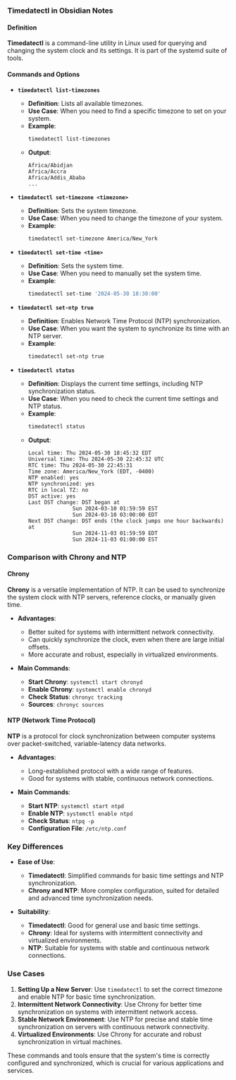 
### Timedatectl in Obsidian Notes

#### Definition
**Timedatectl** is a command-line utility in Linux used for querying and changing the system clock and its settings. It is part of the systemd suite of tools.

#### Commands and Options

- **`timedatectl list-timezones`**
  - **Definition**: Lists all available timezones.
  - **Use Case**: When you need to find a specific timezone to set on your system.
  - **Example**:
    ```bash
    timedatectl list-timezones
    ```
  - **Output**:
    ```
    Africa/Abidjan
    Africa/Accra
    Africa/Addis_Ababa
    ...
    ```

- **`timedatectl set-timezone <timezone>`**
  - **Definition**: Sets the system timezone.
  - **Use Case**: When you need to change the timezone of your system.
  - **Example**:
    ```bash
    timedatectl set-timezone America/New_York
    ```

- **`timedatectl set-time <time>`**
  - **Definition**: Sets the system time.
  - **Use Case**: When you need to manually set the system time.
  - **Example**:
    ```bash
    timedatectl set-time '2024-05-30 18:30:00'
    ```

- **`timedatectl set-ntp true`**
  - **Definition**: Enables Network Time Protocol (NTP) synchronization.
  - **Use Case**: When you want the system to synchronize its time with an NTP server.
  - **Example**:
    ```bash
    timedatectl set-ntp true
    ```

- **`timedatectl status`**
  - **Definition**: Displays the current time settings, including NTP synchronization status.
  - **Use Case**: When you need to check the current time settings and NTP status.
  - **Example**:
    ```bash
    timedatectl status
    ```
  - **Output**:
    ```
    Local time: Thu 2024-05-30 18:45:32 EDT
    Universal time: Thu 2024-05-30 22:45:32 UTC
    RTC time: Thu 2024-05-30 22:45:31
    Time zone: America/New_York (EDT, -0400)
    NTP enabled: yes
    NTP synchronized: yes
    RTC in local TZ: no
    DST active: yes
    Last DST change: DST began at
                  Sun 2024-03-10 01:59:59 EST
                  Sun 2024-03-10 03:00:00 EDT
    Next DST change: DST ends (the clock jumps one hour backwards) at
                  Sun 2024-11-03 01:59:59 EDT
                  Sun 2024-11-03 01:00:00 EST
    ```

### Comparison with Chrony and NTP

#### Chrony

**Chrony** is a versatile implementation of NTP. It can be used to synchronize the system clock with NTP servers, reference clocks, or manually given time.

- **Advantages**:
  - Better suited for systems with intermittent network connectivity.
  - Can quickly synchronize the clock, even when there are large initial offsets.
  - More accurate and robust, especially in virtualized environments.

- **Main Commands**:
  - **Start Chrony**: `systemctl start chronyd`
  - **Enable Chrony**: `systemctl enable chronyd`
  - **Check Status**: `chronyc tracking`
  - **Sources**: `chronyc sources`

#### NTP (Network Time Protocol)

**NTP** is a protocol for clock synchronization between computer systems over packet-switched, variable-latency data networks.

- **Advantages**:
  - Long-established protocol with a wide range of features.
  - Good for systems with stable, continuous network connections.

- **Main Commands**:
  - **Start NTP**: `systemctl start ntpd`
  - **Enable NTP**: `systemctl enable ntpd`
  - **Check Status**: `ntpq -p`
  - **Configuration File**: `/etc/ntp.conf`

### Key Differences

- **Ease of Use**:
  - **Timedatectl**: Simplified commands for basic time settings and NTP synchronization.
  - **Chrony and NTP**: More complex configuration, suited for detailed and advanced time synchronization needs.

- **Suitability**:
  - **Timedatectl**: Good for general use and basic time settings.
  - **Chrony**: Ideal for systems with intermittent connectivity and virtualized environments.
  - **NTP**: Suitable for systems with stable and continuous network connections.

### Use Cases

1. **Setting Up a New Server**: Use `timedatectl` to set the correct timezone and enable NTP for basic time synchronization.
2. **Intermittent Network Connectivity**: Use Chrony for better time synchronization on systems with intermittent network access.
3. **Stable Network Environment**: Use NTP for precise and stable time synchronization on servers with continuous network connectivity.
4. **Virtualized Environments**: Use Chrony for accurate and robust synchronization in virtual machines.

These commands and tools ensure that the system's time is correctly configured and synchronized, which is crucial for various applications and services.